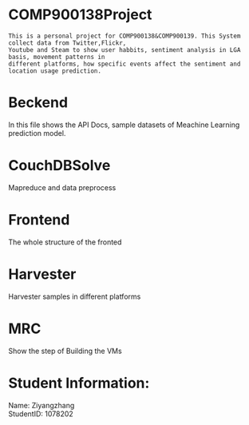 # COMP900138Project

    This is a personal project for COMP900138&COMP900139. This System collect data from Twitter,Flickr, 
    Youtube and Steam to show user habbits, sentiment analysis in LGA basis, movement patterns in 
    different platforms, how specific events affect the sentiment and location usage prediction.
    
# Beckend
  In this file shows the API Docs, sample datasets of Meachine Learning prediction model.

# CouchDBSolve
  Mapreduce and data preprocess

# Frontend
  The whole structure of the fronted

# Harvester
  Harvester samples in different platforms
 
# MRC
  Show the step of Building the VMs
  
# Student Information:
  
  Name: Ziyangzhang\
  StudentID: 1078202
  
